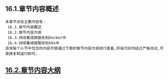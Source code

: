 
## 16.1.章节内容概述
    本章节涉及主要内容有：
     16.1.章节内容概述
     16.2.章节内容大纲
     16.3.持续集成微服务到Docker中
     16.4.持续集成微服务到k8s中
	具体每个小节中包含的内容可使通过下面的章节内容大纲进行查看,所有代码均经过严格测试,可直接复制运行即可。

## <a href="/enhance/markmap/backend/springcloud/springcloud-eureka/chapter/springcloud-eureka-outline5-chapter16.html" target="_blank">16.2.章节内容大纲</a>

<Markmap localtion="/enhance/markmap/backend/springcloud/springcloud-eureka/chapter/springcloud-eureka-outline5-chapter16.html" height="500rem"/>


